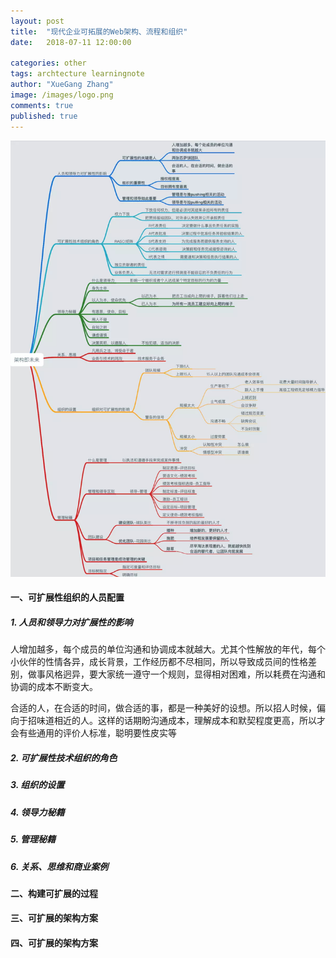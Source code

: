 ```yaml
---
layout: post
title:  "现代企业可拓展的Web架构、流程和组织"
date:   2018-07-11 12:00:00

categories: other
tags: archtecture learningnote
author: "XueGang Zhang"
image: /images/logo.png
comments: true
published: true
---
```


![架构即未来](/assets/images/pictures/2019-10-13-the_art_of_scalability/2019-10-13-the_art_of_scalability-1.jpg?style=centerme)


#### 一、可扩展性组织的人员配置

##### 1. 人员和领导力对扩展性的影响

人增加越多，每个成员的单位沟通和协调成本就越大。尤其个性解放的年代，每个小伙伴的性情各异，成长背景，工作经历都不尽相同，所以导致成员间的性格差别，做事风格迥异，要大家统一遵守一个规则，显得相对困难，所以耗费在沟通和协调的成本不断变大。

合适的人，在合适的时间，做合适的事，都是一种美好的设想。所以招人时候，偏向于招味道相近的人。这样的话期盼沟通成本，理解成本和默契程度更高，所以才会有些通用的评价人标准，聪明要性皮实等

##### 2. 可扩展性技术组织的角色

##### 3. 组织的设置

##### 4. 领导力秘籍

##### 5. 管理秘籍

##### 6. 关系、思维和商业案例

#### 二、构建可扩展的过程

#### 三、可扩展的架构方案

#### 四、可扩展的架构方案








